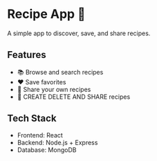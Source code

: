 
# Recipe App 🍳

A simple app to discover, save, and share recipes.

## Features
- 📚 Browse and search recipes
- ❤️ Save favorites
- 📝 Share your own recipes
- 📝 CREATE DELETE AND SHARE recipes

## Tech Stack
- Frontend: React
- Backend: Node.js + Express
- Database: MongoDB
